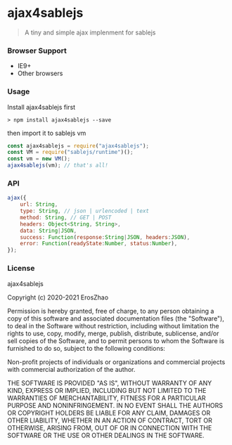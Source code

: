 ajax4sablejs
===

> A tiny and simple ajax implenment for sablejs

### Browser Support

* IE9+
* Other browsers

### Usage

Install ajax4sablejs first
```shell
> npm install ajax4sablejs --save
```

then import it to sablejs vm

```javascript
const ajax4sablejs = require("ajax4sablejs");
const VM = require("sablejs/runtime")();
const vm = new VM();
ajax4sablejs(vm); // that's all!
```

### API

```javascript
ajax({
    url: String,
    type: String, // json | urlencoded | text
    method: String, // GET | POST
    headers: Object<String, String>,
    data: String|JSON,
    success: Function(response:String|JSON, headers:JSON),
    error: Function(readyState:Number, status:Number),
});
```

### License

ajax4sablejs

Copyright (c) 2020-2021 ErosZhao

Permission is hereby granted, free of charge, to any person obtaining a copy
of this software and associated documentation files (the "Software"), to deal
in the Software without restriction, including without limitation the rights
to use, copy, modify, merge, publish, distribute, sublicense, and/or sell
copies of the Software, and to permit persons to whom the Software is
furnished to do so, subject to the following conditions:

Non-profit projects of individuals or organizations and commercial projects with 
commercial authorization of the author.

THE SOFTWARE IS PROVIDED "AS IS", WITHOUT WARRANTY OF ANY KIND, EXPRESS OR
IMPLIED, INCLUDING BUT NOT LIMITED TO THE WARRANTIES OF MERCHANTABILITY,
FITNESS FOR A PARTICULAR PURPOSE AND NONINFRINGEMENT. IN NO EVENT SHALL
THE AUTHORS OR COPYRIGHT HOLDERS BE LIABLE FOR ANY CLAIM, DAMAGES OR OTHER
LIABILITY, WHETHER IN AN ACTION OF CONTRACT, TORT OR OTHERWISE, ARISING FROM,
OUT OF OR IN CONNECTION WITH THE SOFTWARE OR THE USE OR OTHER DEALINGS IN
THE SOFTWARE.